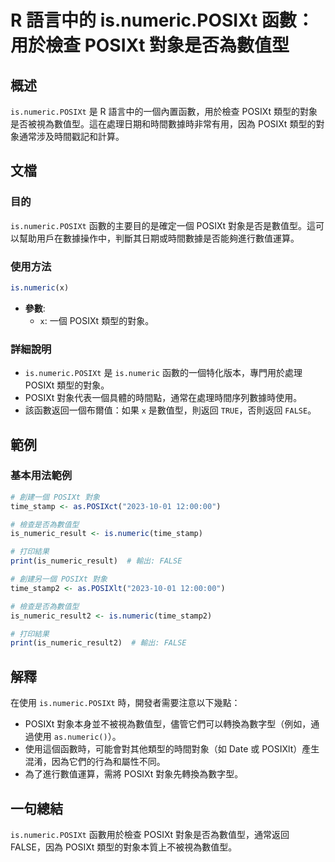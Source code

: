<!--
Meta Description: # R 語言中的 is.numeric.POSIXt 函數：用於檢查 POSIXt 對象是否為數值型 ## 概述 `is.numeric.POSIXt` 是 R 語言中的一個內置函數，用於檢查 POSIXt 類型的對象是否被視為數值型。這在處理日期和時間數據時非常有用，因為 POSIXt 類型的對象...
Meta Keywords: posixt, numeric, false, 用於檢查, 對象是否為數值型
-->

# R 語言中的 is.numeric.POSIXt 函數：用於檢查 POSIXt 對象是否為數值型

## 概述
`is.numeric.POSIXt` 是 R 語言中的一個內置函數，用於檢查 POSIXt 類型的對象是否被視為數值型。這在處理日期和時間數據時非常有用，因為 POSIXt 類型的對象通常涉及時間戳記和計算。

## 文檔
### 目的
`is.numeric.POSIXt` 函數的主要目的是確定一個 POSIXt 對象是否是數值型。這可以幫助用戶在數據操作中，判斷其日期或時間數據是否能夠進行數值運算。

### 使用方法
```R
is.numeric(x)
```
- **參數**:
  - `x`: 一個 POSIXt 類型的對象。

### 詳細說明
- `is.numeric.POSIXt` 是 `is.numeric` 函數的一個特化版本，專門用於處理 POSIXt 類型的對象。
- POSIXt 對象代表一個具體的時間點，通常在處理時間序列數據時使用。
- 該函數返回一個布爾值：如果 `x` 是數值型，則返回 `TRUE`，否則返回 `FALSE`。

## 範例
### 基本用法範例
```R
# 創建一個 POSIXt 對象
time_stamp <- as.POSIXct("2023-10-01 12:00:00")

# 檢查是否為數值型
is_numeric_result <- is.numeric(time_stamp)

# 打印結果
print(is_numeric_result)  # 輸出: FALSE
```

```R
# 創建另一個 POSIXt 對象
time_stamp2 <- as.POSIXlt("2023-10-01 12:00:00")

# 檢查是否為數值型
is_numeric_result2 <- is.numeric(time_stamp2)

# 打印結果
print(is_numeric_result2)  # 輸出: FALSE
```

## 解釋
在使用 `is.numeric.POSIXt` 時，開發者需要注意以下幾點：
- POSIXt 對象本身並不被視為數值型，儘管它們可以轉換為數字型（例如，通過使用 `as.numeric()`）。
- 使用這個函數時，可能會對其他類型的時間對象（如 Date 或 POSIXlt）產生混淆，因為它們的行為和屬性不同。
- 為了進行數值運算，需將 POSIXt 對象先轉換為數字型。

## 一句總結
`is.numeric.POSIXt` 函數用於檢查 POSIXt 對象是否為數值型，通常返回 FALSE，因為 POSIXt 類型的對象本質上不被視為數值型。